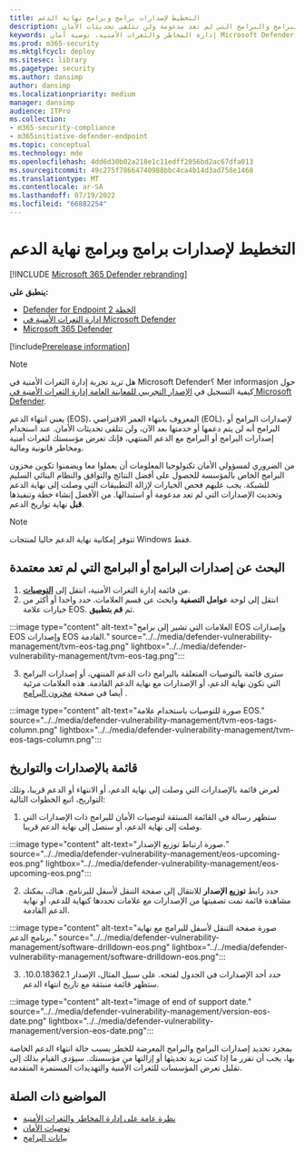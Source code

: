 ```yaml
---
title: التخطيط لإصدارات برامج وبرامج نهاية الدعم
description: اكتشاف وتخطيط إصدارات البرامج والبرامج التي لم تعد مدعومة ولن تتلقى تحديثات الأمان.
keywords: إدارة المخاطر والثغرات الأمنية، توصية أمان Microsoft Defender لنقطة النهاية tvm، توصية الأمان عبر الإنترنت، توصية أمنية قابلة للتنفيذ
ms.prod: m365-security
ms.mktglfcycl: deploy
ms.sitesec: library
ms.pagetype: security
ms.author: dansimp
author: dansimp
ms.localizationpriority: medium
manager: dansimp
audience: ITPro
ms.collection:
- m365-security-compliance
- m365initiative-defender-endpoint
ms.topic: conceptual
ms.technology: mde
ms.openlocfilehash: 4dd6d30b02a218e1c11edff2056bd2ac67dfa013
ms.sourcegitcommit: 49c275f78664740988bbc4ca4b14d3ad758e1468
ms.translationtype: MT
ms.contentlocale: ar-SA
ms.lasthandoff: 07/19/2022
ms.locfileid: "66882254"
---
```

# <a name="plan-for-end-of-support-software-and-software-versions"></a>التخطيط لإصدارات برامج وبرامج نهاية الدعم

[!INCLUDE [Microsoft 365 Defender rebranding](../../includes/microsoft-defender.md)]

**ينطبق على:**

- [Defender for Endpoint الخطة 2](https://go.microsoft.com/fwlink/?linkid=2154037)
- [إدارة الثغرات الأمنية في Microsoft Defender](index.yml)
- [Microsoft 365 Defender](https://go.microsoft.com/fwlink/?linkid=2118804)

[!include[Prerelease information](../../includes/prerelease.md)]

>[!Note]
> هل تريد تجربة إدارة الثغرات الأمنية في Microsoft Defender؟ Mer informasjon حول كيفية التسجيل في [الإصدار التجريبي للمعاينة العامة إدارة الثغرات الأمنية في Microsoft Defender](../defender-vulnerability-management/get-defender-vulnerability-management.md).

يعني انتهاء الدعم (EOS)، المعروف بانتهاء العمر الافتراضي (EOL)، لإصدارات البرامج أو البرامج أنه لن يتم دعمها أو خدمتها بعد الآن، ولن تتلقى تحديثات الأمان. عند استخدام إصدارات البرامج أو البرامج مع الدعم المنتهي، فإنك تعرض مؤسستك لثغرات أمنية ومخاطر قانونية ومالية.

من الضروري لمسؤولي الأمان تكنولوجيا المعلومات أن يعملوا معا ويضمنوا تكوين مخزون البرامج الخاص بالمؤسسة للحصول على أفضل النتائج والتوافق والنظام البنائي السليم للشبكة. يجب عليهم فحص الخيارات لإزالة التطبيقات التي وصلت إلى نهاية الدعم وتحديث الإصدارات التي لم تعد مدعومة أو استبدالها. من الأفضل إنشاء خطة وتنفيذها **قبل** نهاية تواريخ الدعم.

> [!NOTE]
> تتوفر إمكانية نهاية الدعم حاليا لمنتجات Windows فقط.

## <a name="find-software-or-software-versions-that-are-no-longer-supported"></a>البحث عن إصدارات البرامج أو البرامج التي لم تعد معتمدة

1. من قائمة إدارة الثغرات الأمنية، انتقل إلى [**التوصيات**](tvm-security-recommendation.md).
2. انتقل إلى لوحة **عوامل التصفية** وابحث عن قسم العلامات. حدد واحدا أو أكثر من خيارات علامة EOS. ثم **قم بتطبيق**.

:::image type="content" alt-text="العلامات التي تشير إلى برامج EOS وإصدارات EOS وإصدارات EOS القادمة." source="../../media/defender-vulnerability-management/tvm-eos-tag.png" lightbox="../../media/defender-vulnerability-management/tvm-eos-tag.png":::

3. سترى قائمة بالتوصيات المتعلقة بالبرامج ذات الدعم المنتهي، أو إصدارات البرامج التي تكون نهاية الدعم، أو الإصدارات مع نهاية الدعم القادمة. هذه العلامات مرئية أيضا في صفحة [مخزون البرامج](tvm-software-inventory.md) .

:::image type="content" alt-text="صورة للتوصيات باستخدام علامة EOS." source="../../media/defender-vulnerability-management/tvm-eos-tags-column.png" lightbox="../../media/defender-vulnerability-management/tvm-eos-tags-column.png":::

## <a name="list-of-versions-and-dates"></a>قائمة بالإصدارات والتواريخ

لعرض قائمة بالإصدارات التي وصلت إلى نهاية الدعم، أو الانتهاء أو الدعم قريبا، وتلك التواريخ، اتبع الخطوات التالية:

1. ستظهر رسالة في القائمة المنبثقة لتوصيات الأمان للبرامج ذات الإصدارات التي وصلت إلى نهاية الدعم، أو ستصل إلى نهاية الدعم قريبا.

:::image type="content" alt-text="صورة ارتباط توزيع الإصدار." source="../../media/defender-vulnerability-management/eos-upcoming-eos.png" lightbox="../../media/defender-vulnerability-management/eos-upcoming-eos.png":::

2. حدد رابط **توزيع الإصدار** للانتقال إلى صفحة التنقل لأسفل للبرنامج. هناك، يمكنك مشاهدة قائمة تمت تصفيتها من الإصدارات مع علامات تحددها كنهاية للدعم، أو نهاية الدعم القادمة.

:::image type="content" alt-text="صورة صفحة التنقل لأسفل للبرامج مع نهاية برنامج الدعم." source="../../media/defender-vulnerability-management/software-drilldown-eos.png" lightbox="../../media/defender-vulnerability-management/software-drilldown-eos.png":::

3. حدد أحد الإصدارات في الجدول لفتحه. على سبيل المثال، الإصدار 10.0.18362.1. ستظهر قائمة منبثقة مع تاريخ انتهاء الدعم.

:::image type="content" alt-text="image of end of support date." source="../../media/defender-vulnerability-management/version-eos-date.png" lightbox="../../media/defender-vulnerability-management/version-eos-date.png":::

بمجرد تحديد إصدارات البرامج والبرامج المعرضة للخطر بسبب حالة انتهاء الدعم الخاصة بها، يجب أن تقرر ما إذا كنت تريد تحديثها أو إزالتها من مؤسستك. سيؤدي القيام بذلك إلى تقليل تعرض المؤسسات للثغرات الأمنية والتهديدات المستمرة المتقدمة.

## <a name="related-topics"></a>المواضيع ذات الصلة

- [نظرة عامة على إدارة المخاطر والثغرات الأمنية](defender-vulnerability-management.md)
- [توصيات الأمان](tvm-security-recommendation.md)
- [بيانات البرامج](tvm-software-inventory.md)
